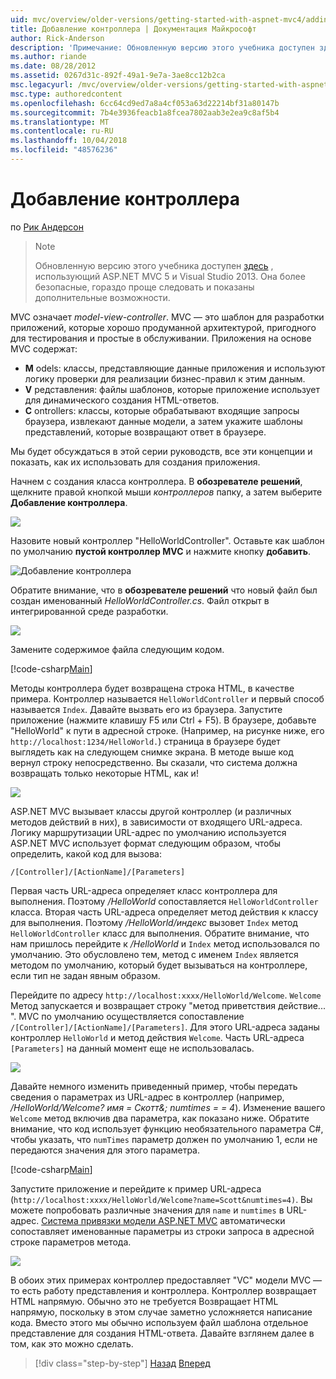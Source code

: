 ```yaml
---
uid: mvc/overview/older-versions/getting-started-with-aspnet-mvc4/adding-a-controller
title: Добавление контроллера | Документация Майкрософт
author: Rick-Anderson
description: 'Примечание: Обновленную версию этого учебника доступен здесь, использующий ASP.NET MVC 5 и Visual Studio 2013. Это более безопасное и гораздо проще выполнить и демонстрационных версий...'
ms.author: riande
ms.date: 08/28/2012
ms.assetid: 0267d31c-892f-49a1-9e7a-3ae8cc12b2ca
msc.legacyurl: /mvc/overview/older-versions/getting-started-with-aspnet-mvc4/adding-a-controller
msc.type: authoredcontent
ms.openlocfilehash: 6cc64cd9ed7a8a4cf053a63d22214bf31a80147b
ms.sourcegitcommit: 7b4e3936feacb1a8fcea7802aab3e2ea9c8af5b4
ms.translationtype: MT
ms.contentlocale: ru-RU
ms.lasthandoff: 10/04/2018
ms.locfileid: "48576236"
---
```

<a name="adding-a-controller"></a>Добавление контроллера
====================
по [Рик Андерсон]((https://twitter.com/RickAndMSFT))

> > [!NOTE]
> > Обновленную версию этого учебника доступен [здесь](../../getting-started/introduction/getting-started.md) , использующий ASP.NET MVC 5 и Visual Studio 2013. Она более безопасные, гораздо проще следовать и показаны дополнительные возможности.


MVC означает *model-view-controller*. MVC — это шаблон для разработки приложений, которые хорошо продуманной архитектурой, пригодного для тестирования и простые в обслуживании. Приложения на основе MVC содержат:

- **M** odels: классы, представляющие данные приложения и используют логику проверки для реализации бизнес-правил к этим данным.
- **V** редставления: файлы шаблонов, которые приложение использует для динамического создания HTML-ответов.
- **C** ontrollers: классы, которые обрабатывают входящие запросы браузера, извлекают данные модели, а затем укажите шаблоны представлений, которые возвращают ответ в браузере.

Мы будет обсуждаться в этой серии руководств, все эти концепции и показать, как их использовать для создания приложения.

Начнем с создания класса контроллера. В **обозревателе решений**, щелкните правой кнопкой мыши *контроллеров* папку, а затем выберите **Добавление контроллера**.

![](adding-a-controller/_static/image1.png)

Назовите новый контроллер &quot;HelloWorldController&quot;. Оставьте как шаблон по умолчанию **пустой контроллер MVC** и нажмите кнопку **добавить**.

![Добавление контроллера](adding-a-controller/_static/image2.png)

Обратите внимание, что в **обозревателе решений** что новый файл был создан именованный *HelloWorldController.cs*. Файл открыт в интегрированной среде разработки.

![](adding-a-controller/_static/image3.png)

Замените содержимое файла следующим кодом.

[!code-csharp[Main](adding-a-controller/samples/sample1.cs)]

Методы контроллера будет возвращена строка HTML, в качестве примера. Контроллер называется `HelloWorldController` и первый способ называется `Index`. Давайте вызвать его из браузера. Запустите приложение (нажмите клавишу F5 или Ctrl + F5). В браузере, добавьте &quot;HelloWorld&quot; к пути в адресной строке. (Например, на рисунке ниже, его `http://localhost:1234/HelloWorld.`) страница в браузере будет выглядеть как на следующем снимке экрана. В методе выше код вернул строку непосредственно. Вы сказали, что система должна возвращать только некоторые HTML, как и!

![](adding-a-controller/_static/image4.png)

ASP.NET MVC вызывает классы другой контроллер (и различных методов действий в них), в зависимости от входящего URL-адреса. Логику маршрутизации URL-адрес по умолчанию используется ASP.NET MVC использует формат следующим образом, чтобы определить, какой код для вызова:

`/[Controller]/[ActionName]/[Parameters]`

Первая часть URL-адреса определяет класс контроллера для выполнения. Поэтому */HelloWorld* сопоставляется `HelloWorldController` класса. Вторая часть URL-адреса определяет метод действия к классу для выполнения. Поэтому */HelloWorld/индекс* вызовет `Index` метод `HelloWorldController` класс для выполнения. Обратите внимание, что нам пришлось перейдите к */HelloWorld* и `Index` метод использовался по умолчанию. Это обусловлено тем, метод с именем `Index` является методом по умолчанию, который будет вызываться на контроллере, если тип не задан явным образом.

Перейдите по адресу `http://localhost:xxxx/HelloWorld/Welcome`. `Welcome` Метод запускается и возвращает строку &quot;метод приветствия действие... &quot;. MVC по умолчанию осуществляется сопоставление `/[Controller]/[ActionName]/[Parameters]`. Для этого URL-адреса заданы контроллер `HelloWorld` и метод действия `Welcome`. Часть URL-адреса `[Parameters]` на данный момент еще не использовалась.

![](adding-a-controller/_static/image5.png)

Давайте немного изменить приведенный пример, чтобы передать сведения о параметрах из URL-адрес в контроллер (например, */HelloWorld/Welcome? имя = Скотт&amp;; numtimes = = 4*). Изменение вашего `Welcome` метод включив два параметра, как показано ниже. Обратите внимание, что код использует функцию необязательного параметра C#, чтобы указать, что `numTimes` параметр должен по умолчанию 1, если не передаются значения для этого параметра.

[!code-csharp[Main](adding-a-controller/samples/sample2.cs)]

Запустите приложение и перейдите к пример URL-адреса (`http://localhost:xxxx/HelloWorld/Welcome?name=Scott&numtimes=4)`. Вы можете попробовать различные значения для `name` и `numtimes` в URL-адрес. [Система привязки модели ASP.NET MVC](http://odetocode.com/Blogs/scott/archive/2009/04/27/6-tips-for-asp-net-mvc-model-binding.aspx) автоматически сопоставляет именованные параметры из строки запроса в адресной строке параметров метода.

![](adding-a-controller/_static/image6.png)

В обоих этих примерах контроллер предоставляет &quot;VC&quot; модели MVC — то есть работу представления и контроллера. Контроллер возвращает HTML напрямую. Обычно это не требуется Возвращает HTML напрямую, поскольку в этом случае заметно усложняется написание кода. Вместо этого мы обычно используем файл шаблона отдельное представление для создания HTML-ответа. Давайте взглянем далее в том, как это можно сделать.

> [!div class="step-by-step"]
> [Назад](intro-to-aspnet-mvc-4.md)
> [Вперед](adding-a-view.md)
